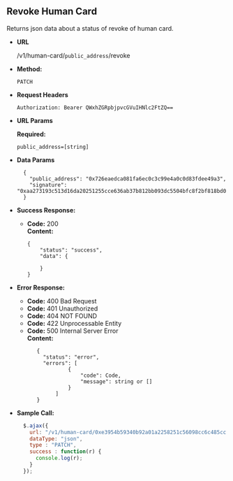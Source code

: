 **Revoke Human Card**
----
  Returns json data about a status of revoke of human card.

* **URL**

  /v1/human-card/`public_address`/revoke
  
* **Method:**

  `PATCH`
  
*  **Request Headers**

    `Authorization: Bearer QWxhZGRpbjpvcGVuIHNlc2FtZQ==`
    
*  **URL Params**
    
   **Required:**
    
   `public_address=[string]` <br/>

* **Data Params**
    ```
      {
      	"public_address": "0x726eaedca081fa6ec0c3c99e4a0c0d83fdee49a3",
      	"signature": "0xaa273193c513d16da20251255cce636ab37b812bb093dc5504bfc8f2bf818bd067e49f4c45ebe83262f3cf9c8f3e32b5f1599cdb1d72e8197776fd2a08a516bb1c"
      }
    ```

* **Success Response:**

  * **Code:** 200 <br />
    **Content:** 
    
    ```
    {
        "status": "success",
        "data": {
        
        }
    }
    ```
 
* **Error Response:**

   * **Code:** 400 Bad Request <br />
   * **Code:** 401 Unauthorized <br />
   * **Code:** 404 NOT FOUND<br />
   * **Code:** 422 Unprocessable Entity <br />
   * **Code:** 500 Internal Server Error<br />
     **Content:** 
     ```
        {
          "status": "error",
          "errors": [
                  {
                      "code": Code,
                      "message": string or []
                  }
              ]
        }
     ```

* **Sample Call:**

  ```javascript
    $.ajax({
      url: "/v1/human-card/0xe3954b59340b92a01a2258251c56098cc6c485cc/revoke",
      dataType: "json",
      type : "PATCH",
      success : function(r) {
        console.log(r);
      }
    });
  ```